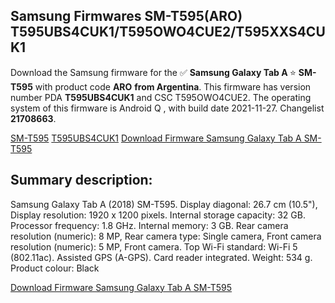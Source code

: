 <h2>Samsung Firmwares SM-T595(ARO) T595UBS4CUK1/T595OWO4CUE2/T595XXS4CUK1</h2>
Download the Samsung firmware for the ✅ <strong>Samsung Galaxy Tab A </strong> ⭐ <strong>SM-T595</strong> with product code <strong>ARO</strong> <strong> from Argentina</strong>. This firmware has version number PDA <strong>T595UBS4CUK1</strong> and CSC T595OWO4CUE2. The operating system of this firmware is Android Q , with build date 2021-11-27. Changelist <strong>21708663</strong>.


[SM-T595](https://samfirm.shop/samsung/model/SM-T595)
[T595UBS4CUK1](https://samfirm.shop/samsung/pda/T595UBS4CUK1)
[Download Firmware Samsung Galaxy Tab A SM-T595](https://samfirm.shop/samsung/firmware/478050)
<h2>Summary description:</h2>
<p>Samsung Galaxy Tab A (2018) SM-T595. Display diagonal: 26.7 cm (10.5"), Display resolution: 1920 x 1200 pixels. Internal storage capacity: 32 GB. Processor frequency: 1.8 GHz. Internal memory: 3 GB. Rear camera resolution (numeric): 8 MP, Rear camera type: Single camera, Front camera resolution (numeric): 5 MP, Front camera. Top Wi-Fi standard: Wi-Fi 5 (802.11ac). Assisted GPS (A-GPS). Card reader integrated. Weight: 534 g. Product colour: Black</p>


[Download Firmware Samsung Galaxy Tab A SM-T595](https://samfirm.shop/samsung/firmware/478050)
